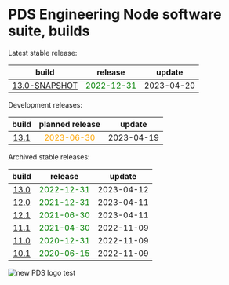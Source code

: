 
PDS Engineering Node software suite, builds
===========================================


Latest stable release:  

|build|release|update|
| :---: | :---: | :---: |
|[13.0-SNAPSHOT](./13.0-SNAPSHOT)|<span style="color:green">2022-12-31</span>|2023-04-20|
  


Development releases:  

|build|planned release|update|
| :---: | :---: | :---: |
|[13.1](./13.1)|<span style="color:orange">2023-06-30</span>|2023-04-19|
  


Archived stable releases:  

|build|release|update|
| :---: | :---: | :---: |
|[13.0](./13.0)|<span style="color:green">2022-12-31</span>|2023-04-12|
|[12.0](./12.0)|<span style="color:green">2021-12-31</span>|2023-04-11|
|[12.1](./12.1)|<span style="color:green">2021-06-30</span>|2023-04-11|
|[11.1](./11.1)|<span style="color:green">2021-04-30</span>|2022-11-09|
|[11.0](./11.0)|<span style="color:green">2020-12-31</span>|2022-11-09|
|[10.1](./10.1)|<span style="color:green">2020-06-15</span>|2022-11-09|
  
![new PDS logo test](https://nasa-pds.github.io/pdsen-corral/images/logo.png)